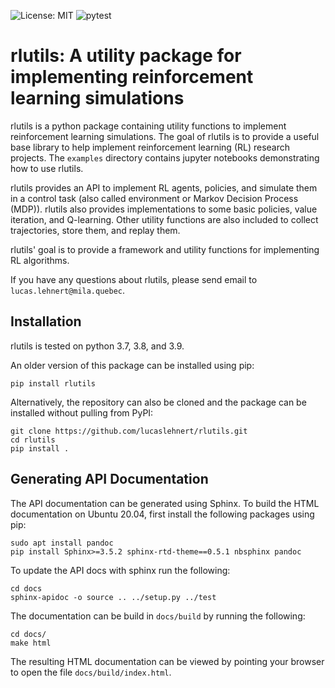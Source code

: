 ![License: MIT](https://img.shields.io/badge/License-MIT-yellow.svg)
![pytest](https://github.com/lucaslehnert/rlutils/workflows/pytest/badge.svg)

# rlutils: A utility package for implementing reinforcement learning simulations

rlutils is a python package containing utility functions to implement 
reinforcement learning simulations.  The goal of rlutils is to provide a useful 
base library to help implement reinforcement learning (RL) research projects.
The `examples` directory contains jupyter notebooks demonstrating how to use 
rlutils.

rlutils provides an API to implement RL agents, policies, and simulate them in a
control task (also called environment or Markov Decision Process (MDP)). rlutils
also provides implementations to some basic policies, value iteration, and 
Q-learning. Other utility functions are also included to collect trajectories, 
store them, and replay them.

rlutils' goal is to provide a framework and utility functions for implementing 
RL algorithms.

If you have any questions about rlutils, please send email to 
`lucas.lehnert@mila.quebec`.

## Installation

rlutils is tested on python 3.7, 3.8, and 3.9.

An older version of this package can be installed using pip:

```
pip install rlutils
```

Alternatively, the repository can also be cloned and the package can be 
installed without pulling from PyPI:

```
git clone https://github.com/lucaslehnert/rlutils.git
cd rlutils
pip install .
```

## Generating API Documentation

The API documentation can be generated using Sphinx. To build the HTML 
documentation on Ubuntu 20.04, first install the following packages using pip:

```
sudo apt install pandoc
pip install Sphinx>=3.5.2 sphinx-rtd-theme==0.5.1 nbsphinx pandoc
```

To update the API docs with sphinx run the following:

```
cd docs
sphinx-apidoc -o source .. ../setup.py ../test
```

The documentation can be build in `docs/build` by running the following:

```
cd docs/
make html
```

The resulting HTML documentation can be viewed by pointing your browser to open
the file `docs/build/index.html`.

